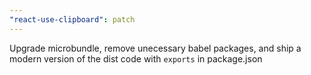 ```yaml
---
"react-use-clipboard": patch
---
```


Upgrade microbundle, remove unecessary babel packages, and ship a modern version of the dist code with `exports` in package.json
